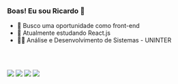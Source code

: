 ### Boas! Eu sou Ricardo 👋

- 🔭 Busco uma oportunidade como front-end
- 🌱 Atualmente estudando React.js
- 👨‍💻 Análise e Desenvolvimento de Sistemas - UNINTER


<br>


##

<div>
  <a href="https://www.linkedin.com/in/ricardoxsobral/" target="_blank"><img src="https://img.shields.io/badge/LinkedIn-0077B5?style=for-the-badge&logo=linkedin&logoColor=white"></a>
  <a href="ricardoxsobral@gmail.com" target="_blank"><img src="https://img.shields.io/badge/Gmail-D14836?style=for-the-badge&logo=gmail&logoColor=white"></a>
  <a href="https://www.instagram.com/sobraiii/" target="_blank"><img src="https://img.shields.io/badge/Instagram-E4405F?style=for-the-badge&logo=instagram&logoColor=white"></a>
  <a href="https://github.com/ricardoxsobral" target="_blank"><img src="https://img.shields.io/badge/GitHub-100000?style=for-the-badge&logo=github&logoColor=white"></a>
</div>
